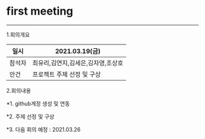# first meeting   
---


1.회의개요   

|일시|2021.03.19(금)|
|---|---| 
|참석자|최유리,김연지,김세은,김자영,조상호|
|안건|프로젝트 주제 선정 및 구상|


2.회의내용

*1. github계정 생성 및 연동   

*2. 주제 선정 및 구상

*3. 다음 회의 예정 : 2021.03.26

